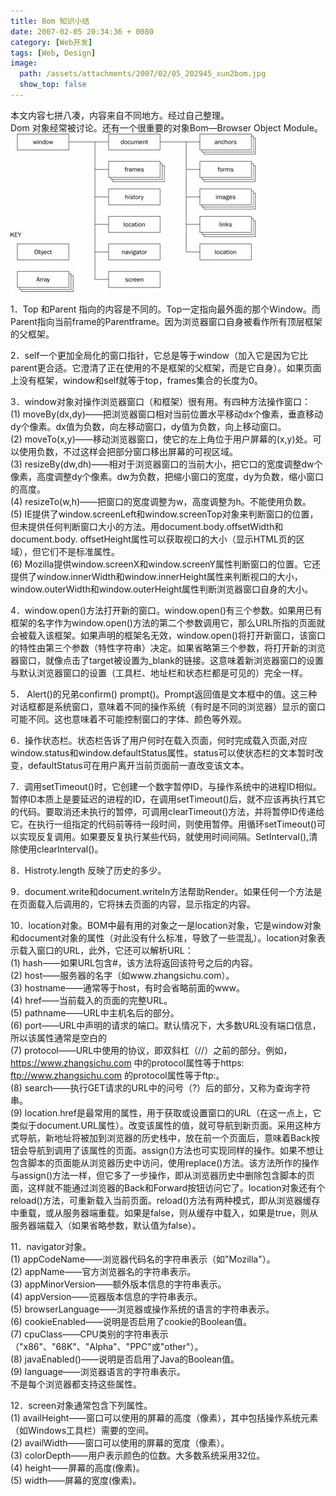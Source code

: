 ```yaml
---
title: Bom 知识小结
date: 2007-02-05 20:34:36 + 0080
category: [Web开发]
tags: [Web, Design]
image:
  path: /assets/attachments/2007/02/05_202945_xun2bom.jpg
  show_top: false
---
```


本文内容七拼八凑，内容来自不同地方。经过自己整理。  
Dom 对象经常被讨论。还有一个很重要的对象Bom―Browser Object Module。  
![BOM](/assets/attachments/2007/02/05_202945_xun2bom.jpg)  

1．Top 和Parent 指向的内容是不同的。Top一定指向最外面的那个Window。而Parent指向当前frame的Parentframe。因为浏览器窗口自身被看作所有顶层框架的父框架。  

2．self一个更加全局化的窗口指针，它总是等于window（加入它是因为它比parent更合适。它澄清了正在使用的不是框架的父框架，而是它自身）。如果页面上没有框架，window和self就等于top，frames集合的长度为0。  

3．window对象对操作浏览器窗口（和框架）很有用。有四种方法操作窗口：  
(1) moveBy(dx,dy)――把浏览器窗口相对当前位置水平移动dx个像素，垂直移动dy个像素。dx值为负数，向左移动窗口，dy值为负数，向上移动窗口。  
(2) moveTo(x,y)――移动浏览器窗口，使它的左上角位于用户屏幕的(x,y)处。可以使用负数，不过这样会把部分窗口移出屏幕的可视区域。  
(3) resizeBy(dw,dh)――相对于浏览器窗口的当前大小，把它口的宽度调整dw个像素，高度调整dy个像素。dw为负数，把缩小窗口的宽度，dy为负数，缩小窗口的高度。  
(4) resizeTo(w,h)――把窗口的宽度调整为w，高度调整为h。不能使用负数。  
(5) IE提供了window.screenLeft和window.screenTop对象来判断窗口的位置，但未提供任何判断窗口大小的方法。用document.body.offsetWidth和document.body. offsetHeight属性可以获取视口的大小（显示HTML页的区域），但它们不是标准属性。  
(6) Mozilla提供window.screenX和window.screenY属性判断窗口的位置。它还提供了window.innerWidth和window.innerHeight属性来判断视口的大小，window.outerWidth和window.outerHeight属性判断浏览器窗口自身的大小。  

4．window.open()方法打开新的窗口。window.open()有三个参数。如果用已有框架的名字作为window.open()方法的第二个参数调用它，那么URL所指的页面就会被载入该框架。如果声明的框架名无效，window.open()将打开新窗口，该窗口的特性由第三个参数（特性字符串）决定。如果省略第三个参数，将打开新的浏览器窗口，就像点击了target被设置为_blank的链接。这意味着新浏览器窗口的设置与默认浏览器窗口的设置（工具栏、地址栏和状态栏都是可见的）完全一样。  

5． Alert()的兄弟confirm() prompt()。Prompt返回值是文本框中的值。这三种对话框都是系统窗口，意味着不同的操作系统（有时是不同的浏览器）显示的窗口可能不同。这也意味着不可能控制窗口的字体、颜色等外观。  

6．操作状态栏。状态栏告诉了用户何时在载入页面，何时完成载入页面,对应window.status和window.defaultStatus属性。status可以使状态栏的文本暂时改变，defaultStatus可在用户离开当前页面前一直改变该文本。  

7．调用setTimeout()时，它创建一个数字暂停ID，与操作系统中的进程ID相似。暂停ID本质上是要延迟的进程的ID，在调用setTimeout()后，就不应该再执行其它的代码。要取消还未执行的暂停，可调用clearTimeout()方法，并将暂停ID传递给它。在执行一组指定的代码前等待一段时间，则使用暂停。用循环setTimeout()可以实现反复调用。如果要反复执行某些代码，就使用时间间隔。SetInterval(),清除使用clearInterval()。  

8．Histroty.length 反映了历史的多少。  

9．document.write和document.writeln方法帮助Render。如果任何一个方法是在页面载入后调用的，它将抹去页面的内容，显示指定的内容。  

10．location对象。BOM中最有用的对象之一是location对象，它是window对象和document对象的属性（对此没有什么标准，导致了一些混乱）。location对象表示载入窗口的URL，此外，它还可以解析URL：  
(1) hash――如果URL包含#，该方法将返回该符号之后的内容。  
(2) host――服务器的名字（如www.zhangsichu.com）。  
(3) hostname――通常等于host，有时会省略前面的www。  
(4) href――当前载入的页面的完整URL。  
(5) pathname――URL中主机名后的部分。  
(6) port――URL中声明的请求的端口。默认情况下，大多数URL没有端口信息，所以该属性通常是空白的   
(7) protocol――URL中使用的协议，即双斜杠（//）之前的部分。例如，https://www.zhangsichu.com 中的protocol属性等于https: ftp://www.zhangsichu.com 的protocol属性等于ftp:。  
(8) search――执行GET请求的URL中的问号（?）后的部分，又称为查询字符串。   
(9) location.href是最常用的属性，用于获取或设置窗口的URL（在这一点上，它类似于document.URL属性）。改变该属性的值，就可导航到新页面。采用这种方式导航，新地址将被加到浏览器的历史栈中，放在前一个页面后，意味着Back按钮会导航到调用了该属性的页面。assign()方法也可实现同样的操作。如果不想让包含脚本的页面能从浏览器历史中访问，使用replace()方法。该方法所作的操作与assign()方法一样，但它多了一步操作，即从浏览器历史中删除包含脚本的页面，这样就不能通过浏览器的Back和Forward按钮访问它了。location对象还有个reload()方法，可重新载入当前页面。reload()方法有两种模式，即从浏览器缓存中重载，或从服务器端重载。如果是false，则从缓存中载入，如果是true，则从服务器端载入（如果省略参数，默认值为false）。  

11．navigator对象。  
(1) appCodeName――浏览器代码名的字符串表示（如"Mozilla"）。  
(2) appName――官方浏览器名的字符串表示。  
(3) appMinorVersion――额外版本信息的字符串表示。  
(4) appVersion――览器版本信息的字符串表示。  
(5) browserLanguage――浏览器或操作系统的语言的字符串表示。  
(6) cookieEnabled――说明是否启用了cookie的Boolean值。  
(7) cpuClass――CPU类别的字符串表示（"x86"、"68K"、"Alpha"、"PPC"或"other"）。  
(8) javaEnabled()――说明是否启用了Java的Boolean值。  
(9) language――浏览器语言的字符串表示。  
不是每个浏览器都支持这些属性。  

12．screen对象通常包含下列属性。  
(1) availHeight――窗口可以使用的屏幕的高度（像素），其中包括操作系统元素（如Windows工具栏）需要的空间。  
(2) availWidth――窗口可以使用的屏幕的宽度（像素）。  
(3) colorDepth――用户表示颜色的位数。大多数系统采用32位。  
(4) height――屏幕的高度(像素)。  
(5) width――屏幕的宽度(像素)。 

